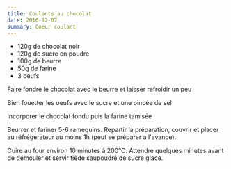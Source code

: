 ```yaml
---
title: Coulants au chocolat
date: 2016-12-07
summary: Coeur coulant
---
```


* 120g de chocolat noir
* 120g de sucre en poudre
* 100g de beurre
* 50g de farine
* 3 oeufs


Faire fondre le chocolat avec le beurre et laisser refroidir un peu

Bien fouetter les oeufs avec le sucre et une pincée de sel

Incorporer le chocolat fondu puis la farine tamisée

Beurrer et fariner 5-6 ramequins. Repartir la préparation, couvrir et placer au réfrégerateur au moins 1h (peut se préparer a l'avance).

Cuire au four environ 10 minutes à 200°C. Attendre quelques minutes avant de démouler et servir tiède saupoudré de sucre glace.


